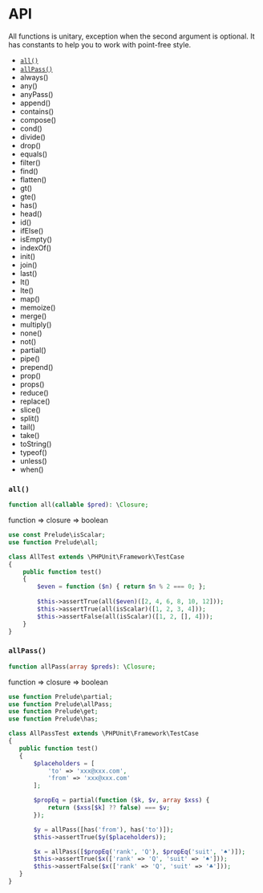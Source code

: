 # API
All functions is unitary, exception when the second argument is optional. It has constants to help you to work with point-free style.

+ [`all()`](#all)
+ [`allPass()`](#allpass)
+ always()
+ any()
+ anyPass()
+ append()
+ contains()
+ compose()
+ cond()
+ divide()
+ drop()
+ equals()
+ filter()
+ find()
+ flatten()
+ gt()
+ gte()
+ has()
+ head()
+ id()
+ ifElse()
+ isEmpty()
+ indexOf()
+ init()
+ join()
+ last()
+ lt()
+ lte()
+ map()
+ memoize()
+ merge()
+ multiply()
+ none()
+ not()
+ partial()
+ pipe()
+ prepend()
+ prop()
+ props()
+ reduce()
+ replace()
+ slice()
+ split()
+ tail()
+ take()
+ toString()
+ typeof()
+ unless()
+ when()

### `all()`

```php
function all(callable $pred): \Closure;
```

function => closure => boolean

```php
use const Prelude\isScalar;
use function Prelude\all;

class AllTest extends \PHPUnit\Framework\TestCase
{
    public function test()
    {
        $even = function ($n) { return $n % 2 === 0; };
        
        $this->assertTrue(all($even)([2, 4, 6, 8, 10, 12]));
        $this->assertTrue(all(isScalar)([1, 2, 3, 4]));
        $this->assertFalse(all(isScalar)([1, 2, [], 4]));
    }
}
```

### `allPass()`

 ```php
 function allPass(array $preds): \Closure;
 ```

 function => closure => boolean

 ```php
use function Prelude\partial;
use function Prelude\allPass;
use function Prelude\get;
use function Prelude\has;

class AllPassTest extends \PHPUnit\Framework\TestCase
{
    public function test()
    {
        $placeholders = [
            'to' => 'xxx@xxx.com',
            'from' => 'xxx@xxx.com'
        ];

        $propEq = partial(function ($k, $v, array $xss) {
            return ($xss[$k] ?? false) === $v;
        });

        $y = allPass([has('from'), has('to')]);        
        $this->assertTrue($y($placeholders));

        $x = allPass([$propEq('rank', 'Q'), $propEq('suit', '♠︎')]);
        $this->assertTrue($x(['rank' => 'Q', 'suit' => '♠︎']));
        $this->assertFalse($x(['rank' => 'Q', 'suit' => '♣︎︎']));
    }
}
```